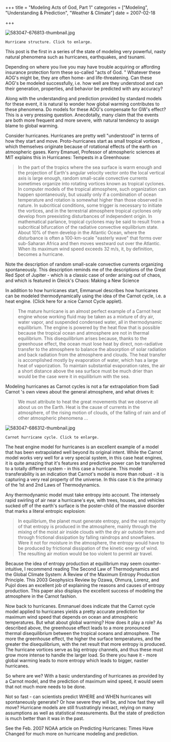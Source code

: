 +++
title = "Modeling Acts of God, Part 1"
categories = ["Modeling", "Understanding & Prediction", "Weather & Climate"]
date = 2007-02-18


+++

<img src="https://www.fractalog.com/jpg/583047-676813-thumbnail.jpg" alt="583047-676813-thumbnail.jpg" />

    Hurricane structure. Click to enlarge.   
This post is the first in a series of the state of modeling very powerful, nasty natural phenomena such as hurricanes, earthquakes, and tsunami.
       
Depending on where you live you may have trouble acquiring or affording insurance protection form these so-called &quot;acts of God. &quot; Whatever these AOG's might be, they are often home- and life-threatening. Can these AOG's be modeled successfully, i.e. how well are they understood and can their generation, properties, and behavior be predicted with any accuracy? 
        
Along with the understanding and prediction provided by standard models for these event, it is natural to wonder how global warming contributes to these phenomena. Do models for these AOG's compensate for GW's effect? This is a very pressing question. Anecdotally, many claim that the events are both more frequent and more severe, with natural tendency to assign blame to global warming. 
        
Consider hurricanes. Hurricanes are pretty well &quot;understood&quot; in terms of how they start and move. Proto-hurricanes start as small tropical vortices , which themselves originate because of rotational effects of the earth on atmospheric gases. Kerry Emanuel, Professor of atmospheric sciences at MIT explains this in Hurricanes: Tempests in a Greenhouse:  
      
<blockquote> In the part of the tropics where the sea  surface is warm enough and the projection of Earth's angular velocity vector onto the local vertical  axis is large enough, random small-scale convective currents sometimes organize into rotating  vortices known as tropical cyclones. In computer models of the tropical atmosphere, such organization  can happen spontaneously, but usually only if a combination of ocean temperature and rotation  is somewhat higher than those observed in nature. In subcritical conditions, some trigger is necessary  to initiate the vortices, and in the terrestrial atmosphere tropical cyclones only develop from  preexisting disturbances of independent origin. In mathematical parlance, tropical cyclones  may be said to result from a subcritical bifurcation of the radiative convective equilibrium  state. About 10% of them develop in the Atlantic Ocean, where the disturbance is often a 100-km-scale  &quot;easterly wave&quot; that forms over sub-Saharan Africa and then moves westward out over the Atlantic.  When its maximum wind speed exceeds 32 m/s, it, by definition, becomes a hurricane. </blockquote>
        
Note the description of random small-scale convective currents organizing spontaneously. This description reminds me of the descriptions of the Great Red Spot of Jupiter - which is a classic case of order arising out of chaos, and which is featured in Gleick's Chaos: Making a New Science
       
In addition to how hurricanes start, Emmanuel describes how hurricanes can be modeled thermodynamically using the idea of the Carnot cycle, i.e. a heat engine. (Click here for a nice Carnot Cycle applet).
       
<blockquote>    
The mature hurricane is  an almost perfect example of a Carnot heat engine whose working fluid may be taken as a mixture of  dry air, water vapor, and suspended condensed water, all in thermodynamic equilibrium. The engine  is powered by the heat flow that is possible because the tropical ocean and atmosphere are not in  thermal equilibrium. This disequilibrium arises because, thanks to the greenhouse effect, the  ocean must lose heat by direct, non-radiative transfer to the atmosphere to balance the absorption  of solar radiation and back radiation from the atmosphere and clouds. The heat transfer is accomplished  mostly by evaporation of water, which has a large heat of vaporization. To maintain substantial  evaporation rates, the air a short distance above the sea surface must be much drier than would be  the case were it in equilibrium with the sea.
    </blockquote>
       
Modeling hurricanes as Carnot cycles is not a far extrapolation from Sadi Carnot 's own views about the general atmosphere, and what drives it: 
       
<blockquote>We must attribute to heat the great movements that we observe all about us on the Earth. Heat is the cause of currents in the atmosphere, of the rising motion of clouds, of the falling of rain and of other atmospheric phenomena ... </blockquote>
       
<img alt="583047-686312-thumbnail.jpg" src="https://www.fractalog.com/jpg/583047-686312-thumbnail.jpg" />

    Carnot hurricane cycle. Click to enlarge.
       
The heat engine model for hurricanes is an excellent example of a model that has been extrapolated well beyond its original intent. While the Carnot model works very well for a very special system, in this case heat engines, it is quite amazing that it's features and predictive power can be transferred to a totally different system - in this case a hurricane. This model transferability is an indication that Carnot's model is more than robust - it is capturing a very real property of the universe. In this case it is the primacy of the 1st and 2nd Laws of Thermodynamics.
       
Any thermodynamic model must take entropy into account. The intensely rapid swirling of air near a hurricane's eye, with trees, houses, and vehicles sucked off of the earth's surface is the poster-child of the massive disorder that marks a literal entropic explosion:
       
<blockquote> In equilibrium, the planet must generate entropy, and  the vast majority of that entropy is produced in the atmosphere, mainly through the mixing of the  moist air inside clouds with the dry air outside them and through frictional dissipation by falling  raindrops and snowflakes. Were it not for moisture in the atmosphere, the entropy would have to  be produced by frictional dissipation of the kinetic energy of wind. The resulting air motion would  be too violent to permit air travel. </blockquote>
       
Because the idea of entropy production at equilibrium may seem counter-intuitive, I recommend reading The Second Law of Thermodynamics and the Global Climate System: A Review of the Maximum Entropy Production Principle. This 2003 Geophysics Review by Ozawa, Ohmura, Lorenz, and Pujol does an excellent job of explaining the reasons and causes of entropy production. This paper also displays the excellent success of modeling the atmosphere in the Carnot fashion.  
       
Now back to hurricanes. Emmanuel does indicate that the Carnot cycle model applied to hurricanes yields a pretty accurate prediction for maximum wind speed that depends on ocean and atmospheric temperatures. But what about global warming? How does it play a role? As described above, the greenhouse effect leads to a more pronounced thermal disequilibrium between the tropical oceans and atmosphere. The more the greenhouse effect, the higher the surface temperatures, and the greater the disequilibrium, with the net result that more entropy is produced. The hurricane vortices serve as big entropy channels, and thus these must grow more intense to handle the larger load. So there you have it - more global warming leads to more entropy which leads to bigger, nastier hurricanes. 
          
 So where are we? With a basic understanding of hurricanes as provided by a Carnot model, and the prediction of maximum wind speed, it would seem that not much more needs to be done. 
   
Not so fast - can scientists predict WHERE and WHEN hurricanes will spontaneously generate? Or how severe they will be, and how fast they will move? Hurricane models are still frustratingly inexact, relying on many assumptions as well as statistical measurements. But the state of prediction is much better than it was in the past.
   
See the Feb. 2007 NOAA article on Predicting Hurricanes: Times Have Changed for much more on hurricane modeling and prediction.
